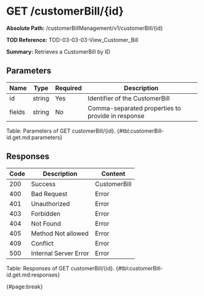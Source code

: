 <!--
    ATTENTION: This file was generated via gradle!
               Do NOT manually edit this file! Any such changes will be overwritten!
-->

# GET /customerBill/{id}

**Absolute Path:** /customerBillManagement/v1/customerBill/{id}

**TOD Reference:** TOD-03-03-03-View_Customer_Bill

**Summary:** Retrieves a CustomerBill by ID

## Parameters

| Name | Type | Required | Description |
| ------ | ------ | --- | ------------ |
| id | string | Yes | Identifier of the CustomerBill |
| fields | string | No | Comma-separated properties to provide in response |

Table: Parameters of GET customerBill/{id}. {#tbl:customerBill-id.get.md:parameters}

## Responses

| Code | Description | Content |
|------|-------------|---------|
| 200 | Success | CustomerBill |
| 400 | Bad Request | Error |
| 401 | Unauthorized | Error |
| 403 | Forbidden | Error |
| 404 | Not Found | Error |
| 405 | Method Not allowed | Error |
| 409 | Conflict | Error |
| 500 | Internal Server Error | Error |

Table: Responses of GET customerBill/{id}. {#tbl:customerBill-id.get.md:responses}

{#page:break}
